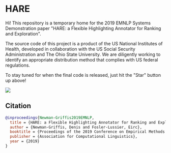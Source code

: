 # HARE
Hi! This repository is a temporary home for the 2019 EMNLP Systems Demonstration paper "HARE: a Flexible Highlighting Annotator for Ranking and Exploration".

The source code of this project is a product of the US National Institutes of Health, developed in collaboration with the US Social Security Administration and The Ohio State University.  We are diligently working to identify an appropriate distribution method that complies with US federal regulations.

To stay tuned for when the final code is released, just hit the "Star" button up above!

<img src="https://cc.nih.gov/internet/general/images/NIH_CC_logo.png" />

## Citation
```bibtex
@inproceedings{Newman-Griffis2019EMNLP,
  title = {HARE: a Flexible Highlighting Annotator for Ranking and Exploration},
  author = {Newman-Griffis, Denis and Fosler-Lussier, Eirc},
  booktitle = {Proceedings of the 2019 Conference on Empirical Methods in Natural Language Processing: Systems Demonstrations},
  publisher = {Association for Computational Linguistics},
  year = {2019}
}
```
